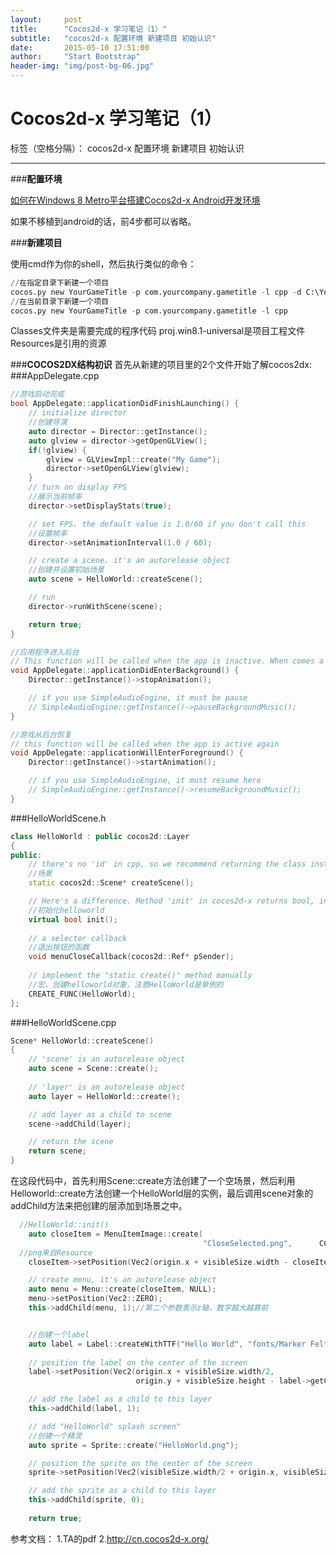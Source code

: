 ```yaml
---
layout:     post
title:      "Cocos2d-x 学习笔记（1）"
subtitle:   "cocos2d-x 配置环境 新建项目 初始认识"
date:       2015-05-10 17:51:00
author:     "Start Bootstrap"
header-img: "img/post-bg-06.jpg"
---
```


# Cocos2d-x 学习笔记（1）

标签（空格分隔）： cocos2d-x 配置环境 新建项目 初始认识

---

###**配置环境**

[如何在Windows 8 Metro平台搭建Cocos2d-x Android开发环境](http://cn.cocos2d-x.org/article/index?type=cocos2d-x&url=/doc/cocos-docs-master/manual/framework/native/v2/getting-started/setting-up-development-environments/windows-8-metro-environment-setup/setup-the-cocos2d-x-for-android-in-windows-8-metro/zh.md)

如果不移植到android的话，前4步都可以省略。

###**新建项目**

使用cmd作为你的shell，然后执行类似的命令：

``` Python
//在指定目录下新建一个项目
cocos.py new YourGameTitle -p com.yourcompany.gametitle -l cpp -d C:\YourGameTitle
//在当前目录下新建一个项目
cocos.py new YourGameTitle -p com.yourcompany.gametitle -l cpp
```

Classes文件夹是需要完成的程序代码
proj.win8.1-universal是项目工程文件
Resources是引用的资源

###**COCOS2DX结构初识**
首先从新建的项目里的2个文件开始了解cocos2dx:
###AppDelegate.cpp
``` C++
//游戏启动完成
bool AppDelegate::applicationDidFinishLaunching() {
    // initialize director
    //创建导演
    auto director = Director::getInstance();
    auto glview = director->getOpenGLView();
    if(!glview) {
        glview = GLViewImpl::create("My Game");
        director->setOpenGLView(glview);
    }
    // turn on display FPS
    //展示当前帧率
    director->setDisplayStats(true);

    // set FPS. the default value is 1.0/60 if you don't call this
    //设置帧率
    director->setAnimationInterval(1.0 / 60);

    // create a scene. it's an autorelease object
    //创建并设置初始场景
    auto scene = HelloWorld::createScene();

    // run
    director->runWithScene(scene);

    return true;
}
```


```C++
//应用程序进入后台
// This function will be called when the app is inactive. When comes a phone call,it's be invoked too
void AppDelegate::applicationDidEnterBackground() {
    Director::getInstance()->stopAnimation();

    // if you use SimpleAudioEngine, it must be pause
    // SimpleAudioEngine::getInstance()->pauseBackgroundMusic();
}
```


```C++
//游戏从后台恢复
// this function will be called when the app is active again
void AppDelegate::applicationWillEnterForeground() {
    Director::getInstance()->startAnimation();

    // if you use SimpleAudioEngine, it must resume here
    // SimpleAudioEngine::getInstance()->resumeBackgroundMusic();
}
```
###HelloWorldScene.h
```C++
class HelloWorld : public cocos2d::Layer
{
public:
    // there's no 'id' in cpp, so we recommend returning the class instance pointer
    //场景
    static cocos2d::Scene* createScene();

    // Here's a difference. Method 'init' in cocos2d-x returns bool, instead of returning 'id' in cocos2d-iphone
    //初始化helloworld
    virtual bool init();
    
    // a selector callback
    //退出按钮的函数
    void menuCloseCallback(cocos2d::Ref* pSender);
    
    // implement the "static create()" method manually
    //宏，创建helloworld对象，注意HelloWorld是单例的
    CREATE_FUNC(HelloWorld);
};
```

###HelloWorldScene.cpp
```C++
Scene* HelloWorld::createScene()
{
    // 'scene' is an autorelease object
    auto scene = Scene::create();
    
    // 'layer' is an autorelease object
    auto layer = HelloWorld::create();

    // add layer as a child to scene
    scene->addChild(layer);

    // return the scene
    return scene;
}
```
在这段代码中，首先利用Scene::create方法创建了一个空场景，然后利用Helloworld::create方法创建一个HelloWorld层的实例，最后调用scene对象的addChild方法来把创建的层添加到场景之中。


```C++
  //HelloWorld::init()
    auto closeItem = MenuItemImage::create(                                                                "CloseNormal.png",
                                           "CloseSelected.png",      CC_CALLBACK_1(HelloWorld::menuCloseCallback, this));
  //png来自Resource  
	closeItem->setPosition(Vec2(origin.x + visibleSize.width - closeItem->getContentSize().width/2 , origin.y + closeItem->getContentSize().height/2));

    // create menu, it's an autorelease object
    auto menu = Menu::create(closeItem, NULL);
    menu->setPosition(Vec2::ZERO);
    this->addChild(menu, 1);//第二个参数表示z轴，数字越大越靠前


    //创建一个label
    auto label = Label::createWithTTF("Hello World", "fonts/Marker Felt.ttf", 24);
    
    // position the label on the center of the screen
    label->setPosition(Vec2(origin.x + visibleSize.width/2,
                            origin.y + visibleSize.height - label->getContentSize().height));

    // add the label as a child to this layer
    this->addChild(label, 1);

    // add "HelloWorld" splash screen"
    //创建一个精灵
    auto sprite = Sprite::create("HelloWorld.png");

    // position the sprite on the center of the screen
    sprite->setPosition(Vec2(visibleSize.width/2 + origin.x, visibleSize.height/2 + origin.y));

    // add the sprite as a child to this layer
    this->addChild(sprite, 0);
    
    return true;
```





参考文档：
1.TA的pdf
2.http://cn.cocos2d-x.org/



